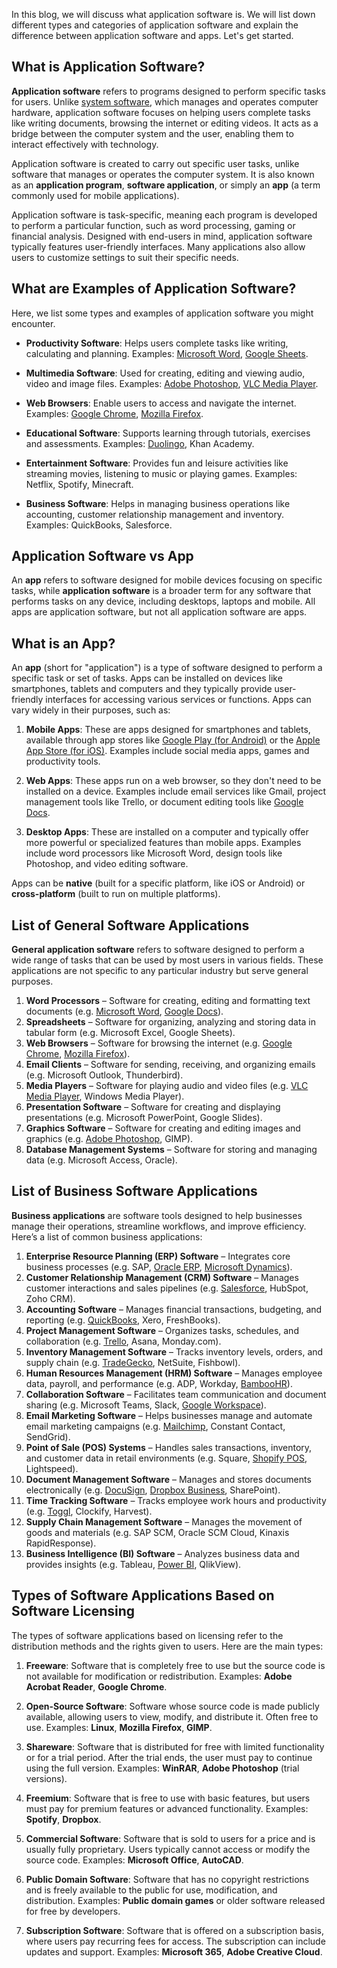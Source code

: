 In this blog, we will discuss what application software is. We will list down different types and categories of application software and explain the difference between application software and apps. Let's get started.

## What is Application Software? 

**Application software** refers to programs designed to perform specific tasks for users. Unlike [system software][1], which manages and operates computer hardware, application software focuses on helping users complete tasks like writing documents, browsing the internet or editing videos. It acts as a bridge between the computer system and the user, enabling them to interact effectively with technology.

Application software is created to carry out specific user tasks, unlike software that manages or operates the computer system. It is also known as an **application program**, **software application**, or simply an **app** (a term commonly used for mobile applications).

Application software is task-specific, meaning each program is developed to perform a particular function, such as word processing, gaming or financial analysis. Designed with end-users in mind, application software typically features user-friendly interfaces. Many applications also allow users to customize settings to suit their specific needs.

## What are Examples of Application Software?

Here, we list some types and examples of application software you might encounter.

- **Productivity Software**:  Helps users complete tasks like writing, calculating and planning. Examples: [Microsoft Word][2], [Google Sheets][4].

- **Multimedia Software**: Used for creating, editing and viewing audio, video and image files. Examples: [Adobe Photoshop][5], [VLC Media Player][6].

- **Web Browsers**: Enable users to access and navigate the internet. Examples: [Google Chrome][7], [Mozilla Firefox][8].

- **Educational Software**: Supports learning through tutorials, exercises and assessments. Examples: [Duolingo][3], Khan Academy.

- **Entertainment Software**: Provides fun and leisure activities like streaming movies, listening to music or playing games. Examples: Netflix, Spotify, Minecraft.

- **Business Software**: Helps in managing business operations like accounting, customer relationship management and inventory. Examples: QuickBooks, Salesforce.

## Application Software vs App

An **app** refers to software designed for mobile devices focusing on specific tasks, while **application software** is a broader term for any software that performs tasks on any device, including desktops, laptops and mobile. All apps are application software, but not all application software are apps.

## What is an App?

An  **app**  (short for "application") is a type of software designed to perform a specific task or set of tasks. Apps can be installed on devices like smartphones, tablets and computers and they typically provide user-friendly interfaces for accessing various services or functions. Apps can vary widely in their purposes, such as:

1.  **Mobile Apps**: These are apps designed for smartphones and tablets, available through app stores like [Google Play (for Android)][9] or the [Apple App Store (for iOS)][10]. Examples include social media apps, games and productivity tools.
    
2.  **Web Apps**: These apps run on a web browser, so they don't need to be installed on a device. Examples include email services like Gmail, project management tools like Trello, or document editing tools like [Google Docs][11].
    
3.  **Desktop Apps**: These are installed on a computer and typically offer more powerful or specialized features than mobile apps. Examples include word processors like Microsoft Word, design tools like Photoshop, and video editing software.
    
Apps can be  **native**  (built for a specific platform, like iOS or Android) or  **cross-platform**  (built to run on multiple platforms).

## List of General Software Applications

**General application software** refers to software designed to perform a wide range of tasks that can be used by most users in various fields. These applications are not specific to any particular industry but serve general purposes.

1.  **Word Processors**  – Software for creating, editing and formatting text documents (e.g. [Microsoft Word][2], [Google Docs][11]).
2.  **Spreadsheets**  – Software for organizing, analyzing and storing data in tabular form (e.g. Microsoft Excel, Google Sheets).
3.  **Web Browsers**  – Software for browsing the internet (e.g. [Google Chrome][7], [Mozilla Firefox][8]).
4.  **Email Clients**  – Software for sending, receiving, and organizing emails (e.g. Microsoft Outlook, Thunderbird).
5.  **Media Players**  – Software for playing audio and video files (e.g. [VLC Media Player][6], Windows Media Player).
6.  **Presentation Software**  – Software for creating and displaying presentations (e.g. Microsoft PowerPoint, Google Slides).
7.  **Graphics Software**  – Software for creating and editing images and graphics (e.g. [Adobe Photoshop][5], GIMP).
8.  **Database Management Systems**  – Software for storing and managing data (e.g. Microsoft Access, Oracle).

## List of Business Software Applications

**Business applications**  are software tools designed to help businesses manage their operations, streamline workflows, and improve efficiency. Here’s a list of common business applications:

1.  **Enterprise Resource Planning (ERP) Software**  – Integrates core business processes (e.g. SAP, [Oracle ERP][12], [Microsoft Dynamics][13]).
2.  **Customer Relationship Management (CRM) Software**  – Manages customer interactions and sales pipelines (e.g. [Salesforce][14], HubSpot, Zoho CRM).
3.  **Accounting Software**  – Manages financial transactions, budgeting, and reporting (e.g. [QuickBooks][15], Xero, FreshBooks).
4.  **Project Management Software**  – Organizes tasks, schedules, and collaboration (e.g. [Trello][16], Asana, Monday.com).
5.  **Inventory Management Software**  – Tracks inventory levels, orders, and supply chain (e.g. [TradeGecko][17], NetSuite, Fishbowl).
6.  **Human Resources Management (HRM) Software**  – Manages employee data, payroll, and performance (e.g. ADP, Workday, [BambooHR][18]).
7.  **Collaboration Software**  – Facilitates team communication and document sharing (e.g. Microsoft Teams, Slack, [Google Workspace][19]).
8.  **Email Marketing Software**  – Helps businesses manage and automate email marketing campaigns (e.g. [Mailchimp][20], Constant Contact, SendGrid).
9.  **Point of Sale (POS) Systems**  – Handles sales transactions, inventory, and customer data in retail environments (e.g. Square, [Shopify POS][21], Lightspeed).
10.  **Document Management Software**  – Manages and stores documents electronically (e.g. [DocuSign][22], [Dropbox Business][23], SharePoint).
11.  **Time Tracking Software**  – Tracks employee work hours and productivity (e.g. [Toggl][24], Clockify, Harvest).
12.  **Supply Chain Management Software**  – Manages the movement of goods and materials (e.g. SAP SCM, Oracle SCM Cloud, Kinaxis RapidResponse).
13.  **Business Intelligence (BI) Software**  – Analyzes business data and provides insights (e.g. Tableau, [Power BI][25], QlikView).

## Types of Software Applications Based on Software Licensing

The types of software applications based on licensing refer to the distribution methods and the rights given to users. Here are the main types:

1.  **Freeware**: Software that is completely free to use but the source code is not available for modification or redistribution. Examples:  **Adobe Acrobat Reader**,  **Google Chrome**.
    
2.  **Open-Source Software**: Software whose source code is made publicly available, allowing users to view, modify, and distribute it. Often free to use. Examples:  **Linux**,  **Mozilla Firefox**,  **GIMP**.
    
3.  **Shareware**: Software that is distributed for free with limited functionality or for a trial period. After the trial ends, the user must pay to continue using the full version. Examples:  **WinRAR**,  **Adobe Photoshop**  (trial versions).
    
4.  **Freemium**: Software that is free to use with basic features, but users must pay for premium features or advanced functionality. Examples:  **Spotify**,  **Dropbox**.
    
5.  **Commercial Software**: Software that is sold to users for a price and is usually fully proprietary. Users typically cannot access or modify the source code. Examples:  **Microsoft Office**,  **AutoCAD**.
    
6.  **Public Domain Software**: Software that has no copyright restrictions and is freely available to the public for use, modification, and distribution. Examples:  **Public domain games**  or older software released for free by developers.
    
7.  **Subscription Software**: Software that is offered on a subscription basis, where users pay recurring fees for access. The subscription can include updates and support. Examples:  **Microsoft 365**,  **Adobe Creative Cloud**.



[1]: https://en.wikipedia.org/wiki/System_software
[2]: https://en.wikipedia.org/wiki/Microsoft_Word
[3]: https://en.wikipedia.org/wiki/Duolingo
[4]: https://en.wikipedia.org/wiki/Google_Sheets
[5]: https://en.wikipedia.org/wiki/Adobe_Photoshop
[6]: https://en.wikipedia.org/wiki/VLC_media_player
[7]: https://en.wikipedia.org/wiki/Google_Chrome
[8]: https://en.wikipedia.org/wiki/Firefox
[9]: https://en.wikipedia.org/wiki/Google_Play
[10]: https://en.wikipedia.org/wiki/App_Store_(Apple)
[11]: https://blog.fileformat.com/word-processing/what-is-google-docs/

[12]: https://en.wikipedia.org/wiki/Oracle_Cloud_Enterprise_Resource_Planning
[13]: https://en.wikipedia.org/wiki/Microsoft_Dynamics_365
[14]: https://en.wikipedia.org/wiki/Salesforce
[15]: https://en.wikipedia.org/wiki/QuickBooks
[16]: https://en.wikipedia.org/wiki/Trello
[17]: https://en.wikipedia.org/wiki/TradeGecko
[18]: https://en.wikipedia.org/wiki/BambooHR
[19]: https://en.wikipedia.org/wiki/Google_Workspace
[20]: https://en.wikipedia.org/wiki/Mailchimp
[21]: https://www.shopify.com/pos
[22]: https://en.wikipedia.org/wiki/Docusign
[23]: https://en.wikipedia.org/wiki/Dropbox
[24]: https://toggl.com/
[25]: https://en.wikipedia.org/wiki/Microsoft_Power_BI
